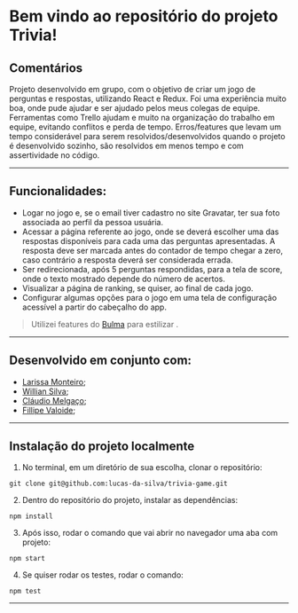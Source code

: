 # Bem vindo ao repositório do projeto Trivia!

## Comentários

Projeto desenvolvido em grupo, com o objetivo de criar um jogo de perguntas e respostas, utilizando React e Redux. Foi uma experiência muito boa, onde pude ajudar e ser ajudado pelos meus colegas de equipe. Ferramentas como Trello ajudam e muito na organização do trabalho em equipe, evitando conflitos e perda de tempo. Erros/features que levam um tempo considerável para serem resolvidos/desenvolvidos quando o projeto é desenvolvido sozinho, são resolvidos em menos tempo e com assertividade no código. 

---

## Funcionalidades:
- Logar no jogo e, se o email tiver cadastro no site Gravatar, ter sua foto associada ao perfil da pessoa usuária.
- Acessar a página referente ao jogo, onde se deverá escolher uma das respostas disponíveis para cada uma das perguntas apresentadas. A resposta deve ser marcada antes do contador de tempo chegar a zero, caso contrário a resposta deverá ser considerada errada.
- Ser redirecionada, após 5 perguntas respondidas, para a tela de score, onde o texto mostrado depende do número de acertos.
- Visualizar a página de ranking, se quiser, ao final de cada jogo.
- Configurar algumas opções para o jogo em uma tela de configuração acessível a partir do cabeçalho do app.

> Utilizei features do [Bulma](https://bulma.io/) para estilizar .

---

## Desenvolvido em conjunto com:
- [Larissa Monteiro](https://github.com/Larismontp);
- [Willian Silva](https://github.com/WillSs-Dev);
- [Cláudio Melgaço](https://github.com/melgacoc);
- [Fillipe Valoide](https://github.com/Valoide);

---

## Instalação do projeto localmente

1. No terminal, em um diretório de sua escolha, clonar o repositório:

```
git clone git@github.com:lucas-da-silva/trivia-game.git
```

2. Dentro do repositório do projeto, instalar as dependências:

```
npm install
```

3. Após isso, rodar o comando que vai abrir no navegador uma aba com projeto:

```
npm start
```

4. Se quiser rodar os testes, rodar o comando:

```
npm test
```

---
